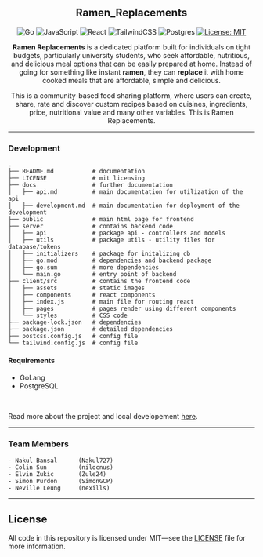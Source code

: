 <div align = "center">

## Ramen_Replacements

![Go](https://img.shields.io/badge/go-%2300ADD8.svg?style=for-the-badge&logo=go&logoColor=white)
![JavaScript](https://img.shields.io/badge/javascript-%23323330.svg?style=for-the-badge&logo=javascript&logoColor=%23F7DF1E)
![React](https://img.shields.io/badge/react-%2320232a.svg?style=for-the-badge&logo=react&logoColor=%2361DAFB)
![TailwindCSS](https://img.shields.io/badge/tailwindcss-%2338B2AC.svg?style=for-the-badge&logo=tailwind-css&logoColor=white)
![Postgres](https://img.shields.io/badge/postgres-%23316192.svg?style=for-the-badge&logo=postgresql&logoColor=white)
[![License: MIT](https://img.shields.io/github/license/Ileriayo/markdown-badges?style=for-the-badge)](https://opensource.org/licenses/MIT)

**Ramen Replacements** is a dedicated platform built for individuals on tight budgets, particularly university students, who seek affordable, nutritious, and delicious meal options that can be easily prepared at home. Instead of going for something like instant **ramen**, they can **replace** it with home cooked meals that are affordable, simple and delicious. 

This is a community-based food sharing platform, where users can create, share, rate and discover custom recipes based on cuisines, ingredients, price, nutritional value and many other variables. This is Ramen Replacements.

</div>

---

### Development

```
.
├── README.md           # documentation
├── LICENSE             # mit licensing
├── docs                # further documentation
│   ├── api.md          # main documentation for utilization of the api
│   ├── development.md  # main documentation for deployment of the development
├── public              # main html page for frontend
├── server              # contains backend code
│   ├── api             # package api - controllers and models
│   ├── utils           # package utils - utility files for database/tokens
│   ├── initializers    # package for initalizing db
│   ├── go.mod          # dependencies and backend package
│   ├── go.sum          # more dependencies
│   └── main.go         # entry point of backend
├── client/src          # contains the frontend code
│   ├── assets          # static images
│   ├── components      # react components
│   ├── index.js        # main file for routing react
│   ├── pages           # pages render using different components
│   └── styles          # CSS code
├── package-lock.json   # dependencies
├── package.json        # detailed dependencies
├── postcss.config.js   # config file
└── tailwind.config.js  # config file
```

#### Requirements

- GoLang
- PostgreSQL

</br>

Read more about the project and local developement [here](./docs/).

---

### Team Members
```
- Nakul Bansal      (Nakul727)
- Colin Sun         (nilocnus)                    
- Elvin Zukic       (Zule24)
- Simon Purdon      (SimonGCP)
- Neville Leung     (nexills)
```

---
## License

All code in this repository is licensed under MIT—see the [LICENSE](LICENSE) file for more information.
